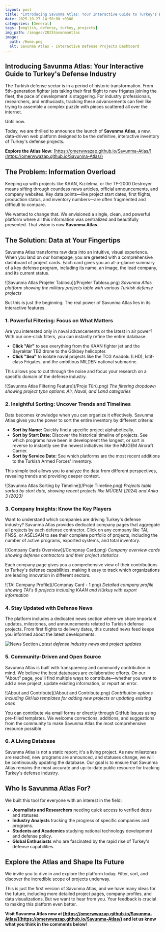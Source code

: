```yaml
---
layout: post
title: "Introducing Savunma Atlas: Your Interactive Guide to Turkey's Defense Industry"
date: 2025-10-27 14:50:00 +0300
categories: [General]
tags: [english, defense, turkey, projects]
img_path: /images/2025SavunmaAtlas
image:
  path: /Home.png
  alt: Savunma Atlas - Interactive Defense Projects Dashboard
---
```


## Introducing Savunma Atlas: Your Interactive Guide to Turkey's Defense Industry

The Turkish defense sector is in a period of historic transformation. From 5th-generation fighter jets taking their first flight to new frigates joining the fleet, the pace of development is staggering. For industry professionals, researchers, and enthusiasts, tracking these advancements can feel like trying to assemble a complex puzzle with pieces scattered all over the internet.

Until now.

Today, we are thrilled to announce the launch of **Savunma Atlas**, a new, data-driven web platform designed to be the definitive, interactive inventory of Turkey's defense projects.

**Explore the Atlas Now:** [https://omerwwazap.github.io/Savunma-Atlas/](https://omerwwazap.github.io/Savunma-Atlas/)

## The Problem: Information Overload

Keeping up with projects like KAAN, Kızılelma, or the TF-2000 Destroyer means sifting through countless news articles, official announcements, and company websites. Key data points—like project start dates, first flights, production status, and inventory numbers—are often fragmented and difficult to compare.

We wanted to change that. We envisioned a single, clean, and powerful platform where all this information was centralized and beautifully presented. That vision is now **Savunma Atlas**.

## The Solution: Data at Your Fingertips

Savunma Atlas transforms raw data into an intuitive, visual experience. When you land on our homepage, you are greeted with a comprehensive dashboard of project cards. Each card gives you an at-a-glance summary of a key defense program, including its name, an image, the lead company, and its current status.

![Savunma Atlas Projeler Tablosu](/Projeler Tablosu.png)
_Savunma Atlas platform showing the military projects table with various Turkish defense projects_

But this is just the beginning. The real power of Savunma Atlas lies in its interactive features.

### 1. Powerful Filtering: Focus on What Matters

Are you interested only in naval advancements or the latest in air power? With our one-click filters, you can instantly refine the entire database.

- **Click "Air"** to see everything from the KAAN fighter jet and the Bayraktar TB2 drone to the Gökbey helicopter.
- **Click "Sea"** to isolate naval projects like the TCG Anadolu (LHD), İstif-class Frigates, and the ambitious MILDEN national submarine.

This allows you to cut through the noise and focus your research on a specific domain of the defense industry.

![Savunma Atlas Filtering Feature](/Proje Türü.png)
_The filtering dropdown showing project type options: Air, Naval, and Land categories_

### 2. Insightful Sorting: Uncover Trends and Timelines

Data becomes knowledge when you can organize it effectively. Savunma Atlas gives you the power to sort the entire inventory by different criteria:

- **Sort by Name:** Quickly find a specific project alphabetically.
- **Sort by Start Date:** Discover the historical timeline of projects. See which programs have been in development the longest, or sort in reverse to instantly see the newest initiatives like the MUGEM Aircraft Carrier.
- **Sort by Service Date:** See which platforms are the most recent additions to the Turkish Armed Forces' inventory.

This simple tool allows you to analyze the data from different perspectives, revealing trends and providing deeper context.

![Savunma Atlas Sorting by Timeline](/Proje Timeline.png)
_Projects table sorted by start date, showing recent projects like MÜGEM (2024) and Anka 3 (2023)_

### 3. Company Insights: Know the Key Players

Want to understand which companies are driving Turkey's defense industry? Savunma Atlas provides dedicated company pages that aggregate all projects by each defense contractor. Click on any company like TAI, FNSS, or ASELSAN to see their complete portfolio of projects, including the number of active programs, exported systems, and total inventory.

![Company Cards Overview](/Compnay Card.png)
_Company overview cards showing defense contractors and their project statistics_

Each company page gives you a comprehensive view of their contributions to Turkey's defense capabilities, making it easy to track which organizations are leading innovation in different sectors.

![TAI Company Profile](/Compnay Card - 1.png)
_Detailed company profile showing TAI's 8 projects including KAAN and Hürkuş with export information_

### 4. Stay Updated with Defense News

The platform includes a dedicated news section where we share important updates, milestones, and announcements related to Turkish defense projects. From first flights to delivery dates, this curated news feed keeps you informed about the latest developments.

![News Section](/News.png)
_Latest defense industry news and project updates_

### 5. Community-Driven and Open Source

Savunma Atlas is built with transparency and community contribution in mind. We believe the best databases are collaborative efforts. On our "About" page, you'll find multiple ways to contribute—whether you want to add a new project, update existing information, or report an error.

![About and Contribute](/About and Contribute.png)
_Contribution options including GitHub templates for adding new projects or updating existing ones_

You can contribute via email forms or directly through GitHub Issues using pre-filled templates. We welcome corrections, additions, and suggestions from the community to make Savunma Atlas the most comprehensive resource possible.

### 6. A Living Database

Savunma Atlas is not a static report; it's a living project. As new milestones are reached, new programs are announced, and statuses change, we will be continuously updating the database. Our goal is to ensure that Savunma Atlas remains the most accurate and up-to-date public resource for tracking Turkey's defense industry.

## Who Is Savunma Atlas For?

We built this tool for everyone with an interest in the field:

- **Journalists and Researchers** needing quick access to verified dates and statuses.
- **Industry Analysts** tracking the progress of specific companies and programs.
- **Students and Academics** studying national technology development and defense policy.
- **Global Enthusiasts** who are fascinated by the rapid rise of Turkey's defense capabilities.

## Explore the Atlas and Shape Its Future

We invite you to dive in and explore the platform today. Filter, sort, and discover the incredible scope of projects underway.

This is just the first version of Savunma Atlas, and we have many ideas for the future, including more detailed project pages, company profiles, and data visualizations. But we want to hear from you. Your feedback is crucial to making this platform even better.

**Visit Savunma Atlas now at [https://omerwwazap.github.io/Savunma-Atlas/](https://omerwwazap.github.io/Savunma-Atlas/) and let us know what you think in the comments below!**